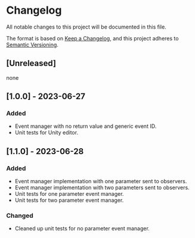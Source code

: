 # Changelog

All notable changes to this project will be documented in this file.

The format is based on [Keep a Changelog](https://keepachangelog.com/en/1.0.0/),
and this project adheres to [Semantic Versioning](https://semver.org/spec/v2.0.0.html).

## [Unreleased]

none

## [1.0.0] - 2023-06-27

### Added

- Event manager with no return value and generic event ID.
- Unit tests for Unity editor.

## [1.1.0] - 2023-06-28

### Added

- Event manager implementation with one parameter sent to observers.
- Event manager implementation with two parameters sent to observers.
- Unit tests for one parameter event manager.
- Unit tests for two parameter event manager.

### Changed

- Cleaned up unit tests for no parameter event manager.